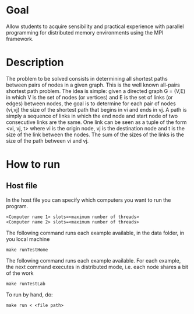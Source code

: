 # Goal
Allow students to acquire sensibility and practical experience with parallel programming for distributed memory environments using the MPI framework.

# Description
The problem to be solved consists in determining all shortest paths between pairs of nodes in a given graph. This is the well known all-pairs shortest path problem.
The idea is simple: given a directed graph G = (V,E) in which V is the set of nodes (or vertices) and E is the set of links (or edges) between nodes, the goal is to determine 
for each pair of nodes (vi,vj) the size of the shortest path that begins in vi and ends in vj. A path is simply a sequence of links in which the end node and start node of 
two consecutive links are the same. One link can be seen as a tuple of the form <vi, vj, t> where vi is the origin node, vj is the destination node and t is the
size of the link between the nodes. The sum of the sizes of the links is the size of the path between vi and vj.

# How to run


## Host file
In the host file you can specify which computers you want to run the program. 

```
<Computer name 1> slots=<maximum number of threads>
<Computer name 2> slots=<maximum number of threads>
```

The following command runs each example available, in the data folder, in you local machine 
```
make runTestHome
```
The following command runs each example available. For each example, the next command executes in distributed mode, i.e. each node shares a bit of the work
```
make runTestLab
```

To run by hand, do:
```
make run < <file path>
```

